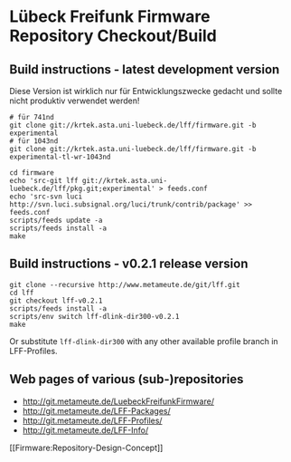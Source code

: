 # Lübeck Freifunk Firmware Repository Checkout/Build

## Build instructions - latest development version

Diese Version ist wirklich nur für Entwicklungszwecke gedacht und sollte nicht produktiv verwendet werden!

    # für 741nd
    git clone git://krtek.asta.uni-luebeck.de/lff/firmware.git -b experimental
    # für 1043nd
    git clone git://krtek.asta.uni-luebeck.de/lff/firmware.git -b experimental-tl-wr-1043nd

    cd firmware
    echo 'src-git lff git://krtek.asta.uni-luebeck.de/lff/pkg.git;experimental' > feeds.conf
    echo 'src-svn luci http://svn.luci.subsignal.org/luci/trunk/contrib/package' >> feeds.conf
    scripts/feeds update -a
    scripts/feeds install -a
    make

## Build instructions - v0.2.1 release version

    git clone --recursive http://www.metameute.de/git/lff.git
    cd lff
    git checkout lff-v0.2.1
    scripts/feeds install -a
    scripts/env switch lff-dlink-dir300-v0.2.1
    make

Or substitute `lff-dlink-dir300` with any other available profile branch in LFF-Profiles.

## Web pages of various (sub-)repositories

 * http://git.metameute.de/LuebeckFreifunkFirmware/
 * http://git.metameute.de/LFF-Packages/
 * http://git.metameute.de/LFF-Profiles/
 * http://git.metameute.de/LFF-Info/

[[Firmware:Repository-Design-Concept]]